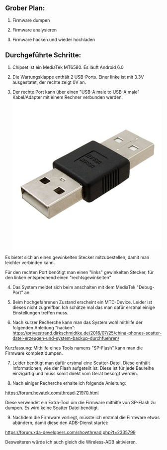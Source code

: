 ## Grober Plan:
1. Firmware dumpen

2. Firmware analysieren

3. Firmware hacken und wieder hochladen


## Durchgeführte Schritte:

1. Chipset ist ein MediaTek MT6580. Es läuft Android 6.0

2. Die Wartungsklappe enthält 2 USB-Ports. Einer linke ist mit 3.3V ausgestatet, der rechte zeigt 0V an.

3. Der rechte Port kann über einen "USB-A male to USB-A male" Kabel/Adapter mit einem Rechner verbunden werden.
![menu](/informations/usb.jpg)

Es bietet sich an einen gewinkelten Stecker mitzubestellen, damit man leichter verbinden kann. 

Für den rechten Port benötigt man einen "links" gewinkelten Stecker, für den linken entsprechend einen "rechtsgewinkelten"

4. Das System meldet sich beim anschalten mit dem MediaTek "Debug-Port" an

5. Beim hochgefahrenen Zustand erscheint ein MTD-Device. Leider ist dieses nicht zugreifbar. Ich schätze mal das man
dafür erstmal einige Einstellungen treffen muss.

6. Nach kurzer Recherche kann man das System wohl mithilfe der folgenden Anleitung "hacken":
https://privatstrand.dirkschmidtke.de/2016/07/25/china-phones-scatter-datei-erzeugen-und-system-backup-durchfuehren/

Kurzfassung: Mithilfe eines Tools namens "SP-Flash" kann man die Firmware komplett dumpen.

7. Leider benötigt man dafür erstmal eine Scatter-Datei. Diese enthält Informationen, wie der Flash aufgeteilt ist.
Diese ist für jede Baureihe einzigartig und muss somit direkt vom Gerät besorgt werden. 

8. Nach einiger Recherche erhalte ich folgende Anleitung:

https://forum.hovatek.com/thread-21970.html

Diese verwendet ein Extra-Tool um die Firmware mithilfe von SP-Flash zu dumpen. Es wird keine Scatter Datei benötigt.

9. Nachdem die Firmware vorliegt, müsste ich erstmal die Firmware etwas abändern, damit diese den ADB-Dienst startet: 

https://forum.xda-developers.com/showthread.php?t=2335799

Desweiteren würde ich auch gleich die Wireless-ADB aktivieren.
